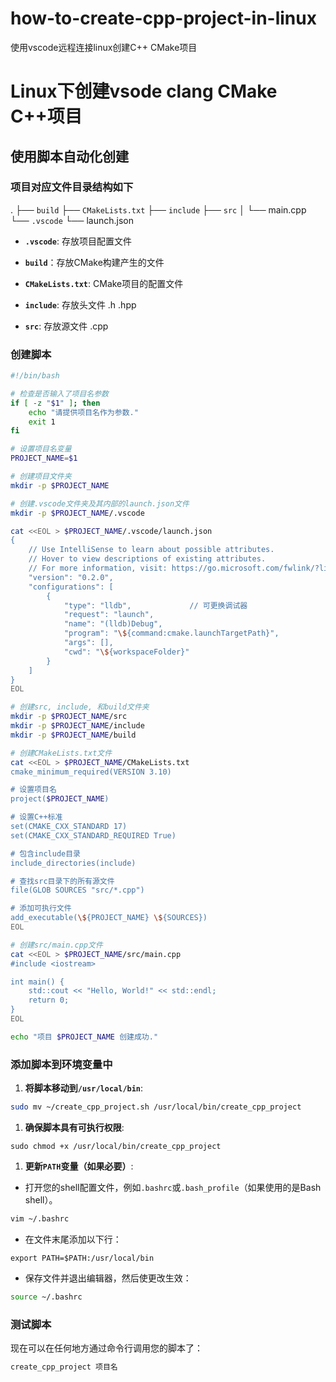 # how-to-create-cpp-project-in-linux
使用vscode远程连接linux创建C++ CMake项目

# Linux下创建vsode clang CMake C++项目





## 使用脚本自动化创建

### 项目对应文件目录结构如下



.
├── `build`
├── `CMakeLists.txt`
├── `include`
├── `src`
│   └── main.cpp
└── `.vscode`
    └── launch.json



* **`.vscode`**: 存放项目配置文件

* **`build`**：存放CMake构建产生的文件

* **`CMakeLists.txt`**: CMake项目的配置文件
* **`include`**: 存放头文件 .h .hpp
* **`src`**: 存放源文件 .cpp

### 创建脚本

```bash
#!/bin/bash

# 检查是否输入了项目名参数
if [ -z "$1" ]; then
    echo "请提供项目名作为参数."
    exit 1
fi

# 设置项目名变量
PROJECT_NAME=$1

# 创建项目文件夹
mkdir -p $PROJECT_NAME

# 创建.vscode文件夹及其内部的launch.json文件
mkdir -p $PROJECT_NAME/.vscode

cat <<EOL > $PROJECT_NAME/.vscode/launch.json
{
    // Use IntelliSense to learn about possible attributes.
    // Hover to view descriptions of existing attributes.
    // For more information, visit: https://go.microsoft.com/fwlink/?linkid=830387
    "version": "0.2.0",
    "configurations": [
        {
            "type": "lldb",             // 可更换调试器
            "request": "launch",
            "name": "(lldb)Debug",
            "program": "\${command:cmake.launchTargetPath}",
            "args": [],
            "cwd": "\${workspaceFolder}"
        }
    ]
}
EOL

# 创建src, include, 和build文件夹
mkdir -p $PROJECT_NAME/src
mkdir -p $PROJECT_NAME/include
mkdir -p $PROJECT_NAME/build

# 创建CMakeLists.txt文件
cat <<EOL > $PROJECT_NAME/CMakeLists.txt
cmake_minimum_required(VERSION 3.10)

# 设置项目名
project($PROJECT_NAME)

# 设置C++标准
set(CMAKE_CXX_STANDARD 17)
set(CMAKE_CXX_STANDARD_REQUIRED True)

# 包含include目录
include_directories(include)

# 查找src目录下的所有源文件
file(GLOB SOURCES "src/*.cpp")

# 添加可执行文件
add_executable(\${PROJECT_NAME} \${SOURCES})
EOL

# 创建src/main.cpp文件
cat <<EOL > $PROJECT_NAME/src/main.cpp
#include <iostream>

int main() {
    std::cout << "Hello, World!" << std::endl;
    return 0;
}
EOL

echo "项目 $PROJECT_NAME 创建成功."
```





### 添加脚本到环境变量中

1. **将脚本移动到`/usr/local/bin`**:

```bash
sudo mv ~/create_cpp_project.sh /usr/local/bin/create_cpp_project
```

1. **确保脚本具有可执行权限**:

```
sudo chmod +x /usr/local/bin/create_cpp_project
```

1. **更新`PATH`变量（如果必要）**:

- 打开您的shell配置文件，例如`.bashrc`或`.bash_profile`（如果使用的是Bash shell）。

```bash
vim ~/.bashrc
```

- 在文件末尾添加以下行：

```
export PATH=$PATH:/usr/local/bin
```

- 保存文件并退出编辑器，然后使更改生效：

```bash
source ~/.bashrc
```

### 测试脚本

现在可以在任何地方通过命令行调用您的脚本了：

```bash
create_cpp_project 项目名
```
